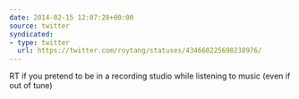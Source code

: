 ```yaml
---
date: 2014-02-15 12:07:28+00:00
source: twitter
syndicated:
- type: twitter
  url: https://twitter.com/roytang/statuses/434660225690238976/
---
```


RT if you pretend to be in a recording studio while listening to music (even if out of tune)